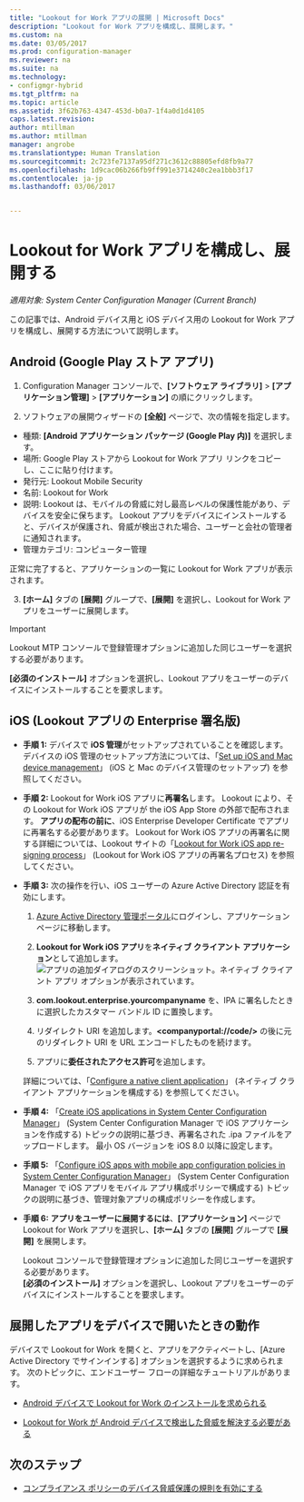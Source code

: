 ```yaml
---
title: "Lookout for Work アプリの展開 | Microsoft Docs"
description: "Lookout for Work アプリを構成し、展開します。"
ms.custom: na
ms.date: 03/05/2017
ms.prod: configuration-manager
ms.reviewer: na
ms.suite: na
ms.technology:
- configmgr-hybrid
ms.tgt_pltfrm: na
ms.topic: article
ms.assetid: 3f62b763-4347-453d-b0a7-1f4a0d1d4105
caps.latest.revision: 
author: mtillman
ms.author: mtillman
manager: angrobe
ms.translationtype: Human Translation
ms.sourcegitcommit: 2c723fe7137a95df271c3612c88805efd8fb9a77
ms.openlocfilehash: 1d9cac06b266fb9ff991e3714240c2ea1bbb3f17
ms.contentlocale: ja-jp
ms.lasthandoff: 03/06/2017


---
```

# <a name="configure-and-deploy-lookout-for-work-apps"></a>Lookout for Work アプリを構成し、展開する

*適用対象: System Center Configuration Manager (Current Branch)*

この記事では、Android デバイス用と iOS デバイス用の Lookout for Work アプリを構成し、展開する方法について説明します。

## <a name="android-google-play-store-app"></a>Android (Google Play ストア アプリ)
1.  Configuration Manager コンソールで、**[ソフトウェア ライブラリ]** > **[アプリケーション管理]** > **[アプリケーション]** の順にクリックします。

2.  ソフトウェアの展開ウィザードの **[全般]** ページで、次の情報を指定します。
  * 種類: **[Android アプリケーション パッケージ (Google Play 内)]** を選択します。
  * 場所: Google Play ストアから Lookout for Work アプリ リンクをコピーし、ここに貼り付けます。
  * 発行元: Lookout Mobile Security
  * 名前: Lookout for Work
  * 説明: Lookout は、モバイルの脅威に対し最高レベルの保護性能があり、デバイスを安全に保ちます。 Lookout アプリをデバイスにインストールすると、デバイスが保護され、脅威が検出された場合、ユーザーと会社の管理者に通知されます。
  * 管理カテゴリ: コンピューター管理

  正常に完了すると、アプリケーションの一覧に Lookout for Work アプリが表示されます。

3.  **[ホーム]** タブの **[展開]** グループで、**[展開]** を選択し、Lookout for Work アプリをユーザーに展開します。
>[!IMPORTANT]
>Lookout MTP コンソールで登録管理オプションに追加した同じユーザーを選択する必要があります。

  **[必須のインストール]** オプションを選択し、Lookout アプリをユーザーのデバイスにインストールすることを要求します。

## <a name="ios-enterprise-signed-version-of-lookout-app"></a>iOS (Lookout アプリの Enterprise 署名版)

* **手順 1:** デバイスで **iOS 管理**がセットアップされていることを確認します。 デバイスの iOS 管理のセットアップ方法については、「[Set up iOS and Mac device management]()」 (iOS と Mac のデバイス管理のセットアップ) を参照してください。

* **手順 2:** Lookout for Work iOS アプリに**再署名**します。 Lookout により、その Lookout for Work iOS アプリが the iOS App Store の外部で配布されます。 **アプリの配布の前に**、iOS Enterprise Developer Certificate でアプリに再署名する必要があります。 Lookout for Work iOS アプリの再署名に関する詳細については、Lookout サイトの「[Lookout for Work iOS app re-signing process](https://personal.support.lookout.com/hc/en-us/articles/114094038714)」 (Lookout for Work iOS アプリの再署名プロセス) を参照してください。


* **手順 3:** 次の操作を行い、iOS ユーザーの Azure Active Directory 認証を有効にします。
  1.  [Azure Active Directory 管理ポータル](https://manage.windowsazure.com)にログインし、アプリケーション ページに移動します。
  2.  **Lookout for Work iOS アプリ**を**ネイティブ クライアント アプリケーション**として追加します。
  ![アプリの追加ダイアログのスクリーンショット。ネイティブ クライアント アプリ オプションが表示されています。](media/aad-add-app.png)

  3. **com.lookout.enterprise.yourcompanyname** を、IPA に署名したときに選択したカスタマー バンドル ID に置換します。
  4.  リダイレクト URI を追加します。**&lt;companyportal://code/>** の後に元のリダイレクト URI を URL エンコードしたものを続けます。
  5.  アプリに**委任されたアクセス許可**を追加します。

  詳細については、「[Configure a native client application](https://azure.microsoft.com/en-us/documentation/articles/app-service-mobile-how-to-configure-active-directory-authentication/#optional-configure-a-native-client-application)」 (ネイティブ クライアント アプリケーションを構成する) を参照してください。


* **手順 4:** 「[Create iOS applications in System Center Configuration Manager](https://docs.microsoft.com/en-us/sccm/apps/get-started/creating-ios-applications)」 (System Center Configuration Manager で iOS アプリケーションを作成する) トピックの説明に基づき、再署名された .ipa ファイルをアップロードします。 最小 OS バージョンを iOS 8.0 以降に設定します。


* **手順 5:** 「[Configure iOS apps with mobile app configuration policies in System Center Configuration Manager](https://docs.microsoft.com/en-us/sccm/apps/deploy-use/configure-ios-apps-with-app-configuration-policies)」 (System Center Configuration Manager で iOS アプリをモバイル アプリ構成ポリシーで構成する) トピックの説明に基づき、管理対象アプリの構成ポリシーを作成します。


* **手順 6:** **アプリをユーザーに展開するには**、**[アプリケーション]** ページで Lookout for Work アプリを選択し、**[ホーム]** タブの **[展開]** グループで **[展開]** を展開します。

  Lookout コンソールで登録管理オプションに追加した同じユーザーを選択する必要があります。  
**[必須のインストール]** オプションを選択し、Lookout アプリをユーザーのデバイスにインストールすることを要求します。

## <a name="what-happens-when-the-deployed-app-is-opened-on-the-device"></a>展開したアプリをデバイスで開いたときの動作




デバイスで Lookout for Work を開くと、アプリをアクティベートし、[Azure Active Directory でサインインする] オプションを選択するように求められます。 次のトピックに、エンドユーザー フローの詳細なチュートリアルがあります。

* [Android デバイスで Lookout for Work のインストールを求められる](http://docs.microsoft.com/intune/enduser/you-are-prompted-to-install-lookout-for-work-android)

* [Lookout for Work が Android デバイスで検出した脅威を解決する必要がある](http://docs.microsoft.com/intune/enduser/you-need-to-resolve-a-threat-found-by-lookout-for-work-android)

## <a name="next-steps"></a>次のステップ
* [コンプライアンス ポリシーのデバイス脅威保護の規則を有効にする](enable-device-threat-protection-rule-compliance-policy.md)

